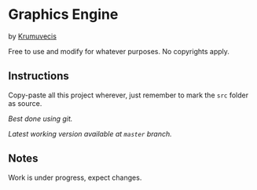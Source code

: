 <h1>Graphics Engine</h1>

by [Krumuvecis](https://github.com/Krumuvecis)

Free to use and modify for whatever purposes. No copyrights apply.

<h2>Instructions</h2>

Copy-paste all this project wherever, just remember to mark the `src` folder as source.

<i>Best done using git.</i>

<i>Latest working version available at `master` branch.</i>

<h2>Notes</h2>

Work is under progress, expect changes.